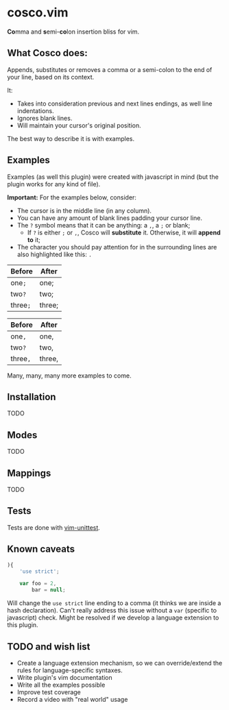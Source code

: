 cosco.vim
=========

**Co**mma and **s**emi-**co**lon insertion bliss for vim.

## What Cosco does:

Appends, substitutes or removes a comma or a semi-colon to the end of your line, based on its context.

It:

   * Takes into consideration previous and next lines endings, as well line indentations.
   * Ignores blank lines.
   * Will maintain your cursor's original position.

The best way to describe it is with examples.

## Examples

Examples (as well this plugin) were created with javascript in mind (but the plugin works for any kind of file).

**Important:** For the examples below, consider:

   * The cursor is in the middle line (in any column).
   * You can have any amount of blank lines padding your cursor line.
   * The `?` symbol means that it can be anything: a `,`, a `;` or blank;
       * If `?` is either `;` or `,`, Cosco will **substitute** it. Otherwise, it will **append to** it;
   * The character you should pay attention for in the surrounding lines are also highlighted like this: `.`

Before   | After
------   | -----
one`;`   | one;
two`?`   | two;
three`;` | three;

Before   | After
------   | -----
one`,`   | one,
two`?`   | two,
three`,` | three,

Many, many, many more examples to come.

## Installation

  TODO

## Modes

  TODO

## Mappings

  TODO

## Tests

Tests are done with [vim-unittest](https://github.com/h1mesuke/vim-unittest).

## Known caveats

```javascript
){
    'use strict';

    var foo = 2,
        bar = null;
```

Will change the `use strict` line ending to a comma (it thinks we are inside a hash declaration). Can't really address this issue without a `var` (specific to javascript) check. Might be resolved if we develop a language extension to this plugin.

## TODO and wish list

   * Create a language extension mechanism, so we can override/extend the rules for language-specific syntaxes.
   * Write plugin's vim documentation
   * Write all the examples possible
   * Improve test coverage
   * Record a video with "real world" usage

